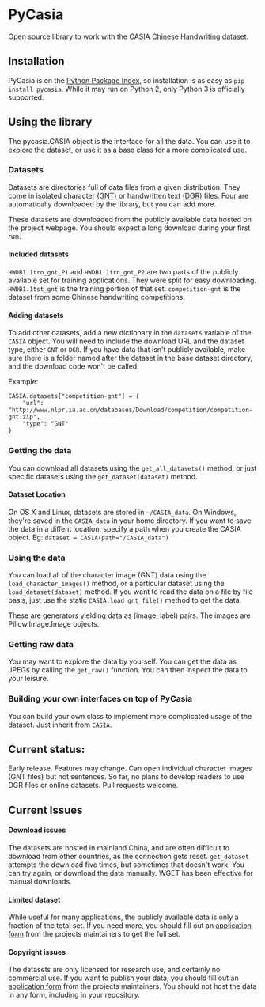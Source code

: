 # PyCasia
Open source library to work with the [CASIA Chinese Handwriting dataset](http://www.nlpr.ia.ac.cn/databases/handwriting/Home.html).
## Installation
PyCasia is on the [Python Package Index](https://pypi.python.org/pypi/Pycasia), so installation is as easy as `pip install pycasia`. While it may run on Python 2, only Python 3 is officially supported.
## Using the library
The pycasia.CASIA object is the interface for all the data. You can use it to explore the dataset, or use it as a base class for a more complicated use.

### Datasets
Datasets are directories full of data files from a given distribution. They come in isolated character [(GNT)](http://www.nlpr.ia.ac.cn/databases/handwriting/Offline_database.html) or handwritten text [(DGR)](http://www.nlpr.ia.ac.cn/databases/handwriting/Offline_database.html) files. Four are automatically downloaded by the library, but you can add more.

These datasets are downloaded from the publicly available data hosted on the project webpage. You should expect a long download during your first run.
#### Included datasets
`HWDB1.1trn_gnt_P1` and `HWDB1.1trn_gnt_P2` are two parts of the publicly available set for training applications. They were split for easy downloading.
`HWDB1.1tst_gnt` is the training portion of that set.
`competition-gnt` is the dataset from some Chinese handwriting competitions.
#### Adding datasets
To add other datasets, add a new dictionary in the `datasets` variable of the `CASIA` object. You will need to include the download URL and the dataset type, either `GNT` or `DGR`. If you have data that isn't publicly available, make sure there is a folder named after the dataset in the base dataset directory, and the download code won't be called.

Example:
```
CASIA.datasets["competition-gnt"] = {
    "url": "http://www.nlpr.ia.ac.cn/databases/Download/competition/competition-gnt.zip",
    "type": "GNT"
}
```

### Getting the data
You can download all datasets using the `get_all_datasets()` method, or just specific datasets using the `get_dataset(dataset)` method.
#### Dataset Location
On OS X and Linux, datasets are stored in `~/CASIA_data`. On Windows, they're saved in the `CASIA_data` in your home directory. If you want to save the data in a diffent location, specify a path when you create the CASIA object. Eg: `dataset = CASIA(path="/CASIA_data")`

### Using the data
You can load all of the character image (GNT) data using the `load_character_images()` method, or a particular dataset using the `load_dataset(dataset)` method. If you want to read the data on a file by file basis, just use the static `CASIA.load_gnt_file()` method to get the data.

These are generators yielding data as (image, label) pairs. The images are Pillow.Image.Image objects.

### Getting raw data
You may want to explore the data by yourself. You can get the data as JPEGs by calling the `get_raw()` function. You can then inspect the data to your leisure.

### Building your own interfaces on top of PyCasia
You can build your own class to implement more complicated usage of the dataset. Just inherit from `CASIA`.

## Current status:
Early release. Features may change. Can open individual character images (GNT files) but not sentences. So far, no plans to develop readers to use DGR files or online datasets. Pull requests welcome.

## Current Issues
#### Download issues
The datasets are hosted in mainland China, and are often difficult to download from other countries, as the connection gets reset. `get_dataset` attempts the download five times, but sometimes that doesn't work. You can try again, or download the data manually. WGET has been effective for manual downloads.

#### Limited dataset
While useful for many applications, the publicly available data is only a fraction of the total set. If you need more, you should fill out an [application form](http://www.nlpr.ia.ac.cn/databases/handwriting/Application_form.html) from the projects maintainers to get the full set.

#### Copyright issues
The datasets are only licensed for research use, and certainly no commercial use. If you want to publish your data, you should fill out an [application form](http://www.nlpr.ia.ac.cn/databases/handwriting/Application_form.html) from the projects maintainers. You should not host the data in any form, including in your repository.
